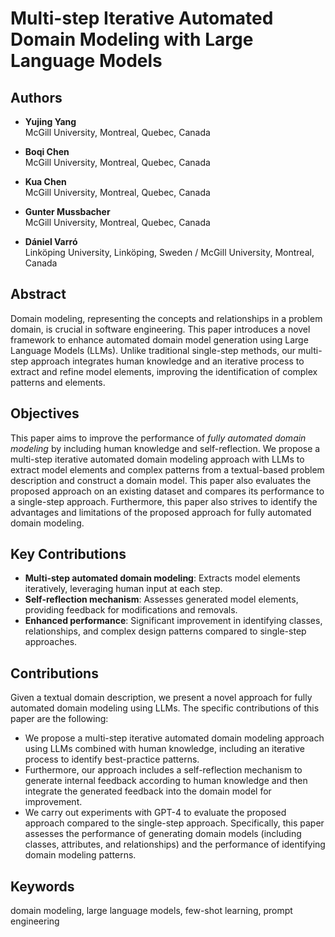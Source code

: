 # Multi-step Iterative Automated Domain Modeling with Large Language Models

## Authors
- **Yujing Yang**  
  McGill University, Montreal, Quebec, Canada  

- **Boqi Chen**  
  McGill University, Montreal, Quebec, Canada  

- **Kua Chen**  
  McGill University, Montreal, Quebec, Canada  

- **Gunter Mussbacher**  
  McGill University, Montreal, Quebec, Canada  

- **Dániel Varró**  
  Linköping University, Linköping, Sweden / McGill University, Montreal, Canada
  
## Abstract
Domain modeling, representing the concepts and relationships in a problem domain, is crucial in software engineering. This paper introduces a novel framework to enhance automated domain model generation using Large Language Models (LLMs). Unlike traditional single-step methods, our multi-step approach integrates human knowledge and an iterative process to extract and refine model elements, improving the identification of complex patterns and elements.

## Objectives
This paper aims to improve the performance of *fully automated domain modeling* by including human knowledge and self-reflection. We propose a multi-step iterative automated domain modeling approach with LLMs to extract model elements and complex patterns from a textual-based problem description and construct a domain model. This paper also evaluates the proposed approach on an existing dataset and compares its performance to a single-step approach. Furthermore, this paper also strives to identify the advantages and limitations of the proposed approach for fully automated domain modeling.

## Key Contributions
- **Multi-step automated domain modeling**: Extracts model elements iteratively, leveraging human input at each step.
- **Self-reflection mechanism**: Assesses generated model elements, providing feedback for modifications and removals.
- **Enhanced performance**: Significant improvement in identifying classes, relationships, and complex design patterns compared to single-step approaches.

## Contributions
Given a textual domain description, we present a novel approach for fully automated domain modeling using LLMs. The specific contributions of this paper are the following:

- We propose a multi-step iterative automated domain modeling approach using LLMs combined with human knowledge, including an iterative process to identify best-practice patterns.
- Furthermore, our approach includes a self-reflection mechanism to generate internal feedback according to human knowledge and then integrate the generated feedback into the domain model for improvement.
- We carry out experiments with GPT-4 to evaluate the proposed approach compared to the single-step approach. Specifically, this paper assesses the performance of generating domain models (including classes, attributes, and relationships) and the performance of identifying domain modeling patterns.

## Keywords
domain modeling, large language models, few-shot learning, prompt engineering
